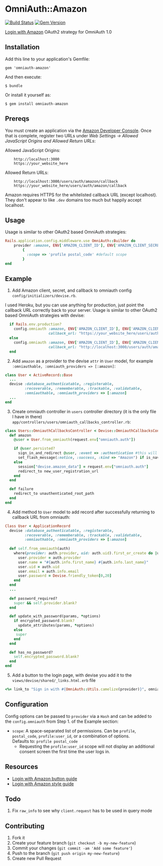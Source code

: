 # OmniAuth::Amazon
[![Build Status](https://travis-ci.org/wingrunr21/omniauth-amazon.png)](https://travis-ci.org/wingrunr21/omniauth-amazon) [![Gem Version](https://badge.fury.io/rb/omniauth-amazon.png)](http://badge.fury.io/rb/omniauth-amazon)

[Login with Amazon](https://login.amazon.com/) OAuth2 strategy for OmniAuth 1.0

## Installation

Add this line to your application's Gemfile:

    gem 'omniauth-amazon'

And then execute:

    $ bundle

Or install it yourself as:

    $ gem install omniauth-amazon

## Prereqs

You must create an application via the [Amazon Developer Console](https://sellercentral.amazon.com). Once that is complete, register two URLs under <i>Web Settings ->  Allowed JavaScript Origins and Allowed Return URLs</i>:

Allowed JavaScript Origins:
```
    http://localhost:3000
    https://your_website_here
```

Allowed Return URLs:
```
    http://localhost:3000/users/auth/amazon/callback
    https://your_website_here/users/auth/amazon/callback
```

Amazon requires HTTPS for the whitelisted callback URL (except localhost). They don't appear to
like ```.dev``` domains too much but happily accept localhost.

## Usage
Usage is similar to other OAuth2 based OmniAuth strategies:
```ruby
Rails.application.config.middleware.use OmniAuth::Builder do
    provider :amazon, ENV['AMAZON_CLIENT_ID'], ENV['AMAZON_CLIENT_SECRET'],
        {
          :scope => 'profile postal_code' #default scope
        }
end
```
## Example
1. Add Amazon client, secret, and callback to omniauth config `config/initializers/devise.rb`.

I used Heroku, but you can use anything for production, just point the callback URL correctly back to your server.
Usage is similar to other OAuth2 based OmniAuth strategies with devise:

```ruby
  if Rails.env.production?
    config.omniauth :amazon, ENV['AMAZON_CLIENT_ID'], ENV['AMAZON_CLIENT_SECRET'], 
                    callback_url: "https://your_website_here/users/auth/amazon/callback"
  else
    config.omniauth :amazon, ENV['AMAZON_CLIENT_ID'], ENV['AMAZON_CLIENT_SECRET'], 
                    callback_url: "http://localhost:3000/users/auth/amazon/callback"
  end
```
2. Add `amazon` as a provider to the devise `attr` in `User` model, for example `:omniauthable, :omniauth_providers => [:amazon]`:
```ruby
class User < ActiveRecord::Base
  ...
  devise :database_authenticatable, :registerable, 
         :recoverable, :rememberable, :trackable, :validatable,
         :omniauthable, :omniauth_providers => [:amazon]
  ...
end
```

3. Create omniauth controller in `users` controller directory (it is the only file I have in there) `app/controllers/users/omniauth_callbacks_controller.rb`:

```ruby
class Users::OmniauthCallbacksController < Devise::OmniauthCallbacksController
  def amazon
    @user = User.from_omniauth(request.env["omniauth.auth"])

    if @user.persisted?
      sign_in_and_redirect @user, :event => :authentication #this will throw if @user is not activated
      set_flash_message(:notice, :success, :kind => "Amazon") if is_navigational_format?
    else
      session["devise.amazon_data"] = request.env["omniauth.auth"]
      redirect_to new_user_registration_url
    end
  end

  def failure
    redirect_to unauthenticated_root_path
  end
end
```

4. Add method to `User` model to add record after successfully returning to callback URL from omniauth:

```ruby
Class User < ApplicationRecord
  devise :database_authenticatable, :registerable, 
         :recoverable, :rememberable, :trackable, :validatable,
         :omniauthable, :omniauth_providers => [:amazon]
         
  def self.from_omniauth(auth)
    where(provider: auth.provider, uid: auth.uid).first_or_create do |user|
      user.provider = auth.provider
      user.name = "#{auth.info.first_name} #{auth.info.last_name}"
      user.uid = auth.uid
      user.email = auth.info.email
      user.password = Devise.friendly_token[0,20]
    end
  end
  ...
  
  def password_required?
    super && self.provider.blank?
  end

  def update_with_password(params, *options)
    if encrypted_password.blank?
      update_attributes(params, *options)
    else
     super
    end
  end

  def has_no_password?
    self.encrypted_password.blank?
  end
end
```

5. Add a button to the login page, with devise you add it to the `views/devise/shared/_links.html.erb` file
```ruby
<%= link_to "Sign in with #{OmniAuth::Utils.camelize(provider)}", omniauth_authorize_path(provider) %>
```
## Configuration

Config options can be passed to `provider` via a `Hash` and can be added to the `config.omniauth` from Step 1. of the Example section:

* `scope`: A space-separated list of permissions. Can be `profile`,
  `postal_code`, `profile:user_id`, or a combination of options.  
  Defaults to: `profile postal_code`
    * Requesting the `profile:user_id` scope will not display an additional consent
      screen the first time the user logs in.


## Resources
* [Login with Amazon button guide](https://login.amazon.com/button-guide)
* [Login with Amazon style guide](https://login.amazon.com/style-guide)

## Todo
1. Fix ```raw_info``` to see why ```client.request``` has to be used in query
   mode

## Contributing

1. Fork it
2. Create your feature branch (`git checkout -b my-new-feature`)
3. Commit your changes (`git commit -am 'Add some feature'`)
4. Push to the branch (`git push origin my-new-feature`)
5. Create new Pull Request
